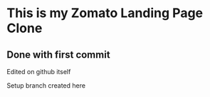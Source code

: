 # This is my Zomato Landing Page Clone

## Done with first commit

Edited on github itself

Setup branch created here